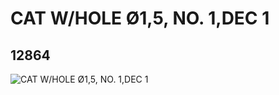 # CAT W/HOLE Ø1,5, NO. 1,DEC 1
## 12864
![CAT W/HOLE Ø1,5, NO. 1,DEC 1](https://lc-www-live-s.legocdn.com/media/bricks/5/2/6022447.jpg)